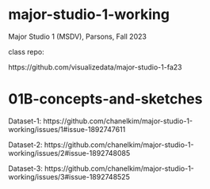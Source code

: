# major-studio-1-working
Major Studio 1 (MSDV), Parsons, Fall 2023
<p>class repo: </p>
https://github.com/visualizedata/major-studio-1-fa23

# 01B-concepts-and-sketches
<p>Dataset-1:
https://github.com/chanelkim/major-studio-1-working/issues/1#issue-1892747611
  </p>
<p>Dataset-2:
https://github.com/chanelkim/major-studio-1-working/issues/2#issue-1892748085
  </p>
<p>Dataset-3: 
https://github.com/chanelkim/major-studio-1-working/issues/3#issue-1892748525
  </p>
